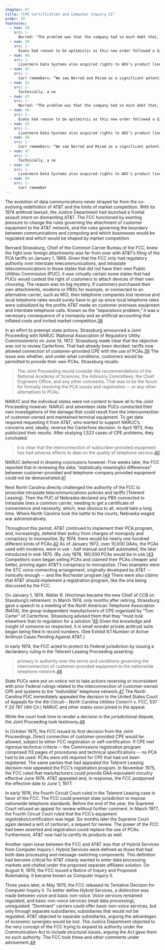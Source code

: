 ```yaml
---
chapter: 07
title: "CPE Certification and Computer Inquiry II"
order: 39
footnotes:
  - num: 38
    src: |-
      Norred: "The problem was that the company had so much debt that, as a result of the interest on the debt, it was causing the company to lose lots of money. If you could take the debt away, it was a very profitable business at that time, but with the debt, Rockwell just finally got tired of it. They saw that they didn't want to put more money in it. They didn't see it working its way out of it. They couldn't find anybody to buy it."
  - num: 39
    src: |- 
      Evans had reason to be optimistic as this new order followed a $2 million dollar procurement by BPO of ADS 660’s let in October 1971; one of the largest orders ever received by ADS.
  - num: 40
    src: |- 
      Livermore Data Systems also acquired rights to ADS’s product line (Datapro September 1973 pg. 70G-500-01b
  - num: 41
    src: |-  
      Carr remembers: “We saw Norred and Micom as a significant potential acquisition, but we could never quite get him over the threshold. I don't know how many times we romanced in the moonlight and we got to the door and then he kept the key. In fact, the last time, he had a list of people, he told us later, that he was calling to try to raise money, and there was a guy in southern California that was the name above ours on the list, and when he called him, he agreed to guarantee loans for a piece of the company, so he didn't call us, but if John hadn't answered the phone, I'm quite sure that time Codex would have acquired Micom because we were ready.”
  - num: 42
    src: |- 
      Technically, a ne
  - num: 43
    src: |-
      Norred: "The problem was that the company had so much debt that, as a result of the interest on the debt, it was causing the company to lose lots of money. If you could take the debt away, it was a very profitable business at that time, but with the debt, Rockwell just finally got tired of it. They saw that they didn't want to put more money in it. They didn't see it working its way out of it. They couldn't find anybody to buy it."
  - num: 44
    src: |- 
      Evans had reason to be optimistic as this new order followed a $2 million dollar procurement by BPO of ADS 660’s let in October 1971; one of the largest orders ever received by ADS.
  - num: 45
    src: |- 
      Livermore Data Systems also acquired rights to ADS’s product line (Datapro September 1973 pg. 70G-500-01b
  - num: 46
    src: |-  
      Carr remembers: “We saw Norred and Micom as a significant potential acquisition, but we could never quite get him over the threshold. I don't know how many times we romanced in the moonlight and we got to the door and then he kept the key. In fact, the last time, he had a list of people, he told us later, that he was calling to try to raise money, and there was a guy in southern California that was the name above ours on the list, and when he called him, he agreed to guarantee loans for a piece of the company, so he didn't call us, but if John hadn't answered the phone, I'm quite sure that time Codex would have acquired Micom because we were ready.”
  - num: 47
    src: |- 
      Technically, a ne
  - num: 48
    src: |- 
      Livermore Data Systems also acquired rights to ADS’s product line (Datapro September 1973 pg. 70G-500-01b
  - num: 49
    src: |-  
      Carr remember
---
```


The evolution of data communications never strayed far from the co-evolving redefinition of AT&T and the limits of market competition. With its 1974 antitrust lawsuit, the Justice Department had launched a frontal assault intent on dismantling AT&T. The FCC functioned by exerting pressure to change the rules governing the attachment of customer equipment to the AT&T network, and the rules governing the boundary between communications and computing and which businesses would be regulated and which would be shaped by market competition.

Bernard Strassburg, Chief of the Common Carrier Bureau of the FCC, knew the fight over foreign attachments was far from over with AT&T’s filing of the PCA tariffs on January 1, 1969. Given that the FCC only had regulatory authority over interstate telecommunications, and intrastate telecommunications in those states that did not have their own Public Utilities Commission (PUC), it was virtually certain some states that had PUCs would contest the right of customers to attach devices of their own choosing. The reason was no big mystery. If customers purchased their own attachments, modems or PBXs for example, or connected to an alternative carrier, such as MCI, then telephone companies lost revenue and local telephone rates would surely have to go up since local telephone rates were subsidized by the profits AT&T made on customer premises equipment and interstate telephone calls. Known as the “separations problem,” it was a necessary consequence of a monopoly and an artificial accounting that inflated costs and invited market competition.<a name="fnloc38" href="#fn38">38</a>

In an effort to preempt state actions, Strassburg announced a Joint Proceeding with NARUC (National Association of Regulatory Utility Commissioners) on June 14, 1972. Strassburg made clear that the objective was not to review Carterfone. That had already been decided: tariffs now allowed connection of customer-provided CPE with the use of PCAs.<a name="fnloc39" href="#fn39">39</a>  The issue was whether, and under what conditions, customers would be permitted to provide their own PCAs. Strassburg recalls:

>The Joint Proceeding would consider the recommendations of the National Academy of Sciences, the Advisory Committees, the Chief Engineers Office, and any other comments. That was to be the forum for formally resolving the PCA issues and registration -- or any other alternatives to PCAs.

NARUC and the individual states were not content to leave all to the Joint Proceeding however. NARUC and seventeen state PUCs conducted their own investigations of the damage that could result from the interconnection of customer-owned and maintained terminal equipment. To get data required requesting it from AT&T, who wanted to support NARUC’s concerns and, ideally, reverse the Carterfone decision. In April 1973, they publicized their results. After studying 1,523 cases of CPE problems, they concluded:

>it is clear that the interconnection of subscriber-provided equipment has had adverse effects to date on the quality of telephone service.<a name="fnloc40" href="#fn40">40</a>

NARUC deferred in drawing conclusions however. Five weeks later, the FCC reported that in reviewing the data: “statistically meaningful differences” between customer-provided and telephone-company provided equipment could not be demonstrated.<a name="fnloc41" href="#fn41">41</a>

Next North Carolina directly challenged the authority of the FCC to proscribe intrastate telecommunications policies and tariffs (Telerent Leasing). Then the PUC of Nebraska declared any PBX connected to intrastate lines a common carrier, needing to get a certificate of convenience and necessity, which, was obvious to all, would take a long time. Where North Carolina took the battle to the courts, Nebraska waged war administratively.

Throughout this period, AT&T continued to implement their PCA program, and, increasingly, defend their policy from charges of monopoly and conspiracy to monopolize. By 1974, there would be nearly one hundred different kinds of PCAs.<a name="fnloc42" href="#fn42">42</a>  As of January 1972, over 10,000  DAAs, the PCAs used with modems, were in use - half manual and half automated, the later introduced in mid-1970. (By July 1978, 160,000 PCAs would be in use.)<a name="fnloc43" href="#fn43">43</a>  Competitors soon began selling PCAs and claimed their PCAs cheaper and better, proving again AT&T’s conspiracy to monopolize. (Two examples were the STC voice connecting arrangement, originally developed by AT&T -- ironically enough -- and the Rochester program.)<a name="fnloc44" href="#fn44">44</a>  There were also claims that AT&T should implement a registration program, like the one being discussed by the FCC.

On January 1, 1974, Walter R. Hinchman became the new Chief of CCB on Stassburg’s retirement. In March 1974, only months after retiring, Strassburg gave a speech to a meeting of the North American Telephone Association (NATA), the group independent manufacturers of CPE organized by “Tom Carter” of Carterfone. Strassburg advised them that they “must look elsewhere than to regulation for a solution.”<a name="fnloc45" href="#fn45">45</a>  Given the knowledge and insight of someone so respected, it is small wonder private antitrust suits began being filed in record numbers. (See Exhibit 6.1 Number of Active Antitrust Cases Pending Against AT&T.)

In early 1974, the FCC acted to protect its Federal jurisdiction by issuing a declaratory ruling in the Telerent Leasing Proceeding asserting:

>primacy in authority over the terms and conditions governing the interconnection of customer-provided equipment to the nationwide telephone network.<a name="fnloc46" href="#fn46">46</a>

State PUCs were put on notice not to take actions reversing or inconsistent with prior Federal rulings related to the interconnection of customer-owned CPE and systems to the “indivisible” telephone network.<a name="fnloc47" href="#fn47">47</a>  The North Carolina PUC immediately appealed the decision to the United States Court of Appeals for the 4th Circuit-- North Carolina Utilities Comm’n v. FCC, 537 F.2d 787 (4th Cir.) NARUC and other states soon joined in the appeal.

While the court took time to render a decision in the jurisdictional dispute, the Joint Proceeding took testimony.<a name="fnloc48" href="#fn48">48</a>

In October 1975, the FCC issued its first decision from the Joint Proceedings. Direct connection of customer-provided CPE would be allowed, subject to either FCC registration or self-certification. If CPE met rigorous technical criteria -- the Commissions registration program comprised 112 pages of procedures and technical specifications -- no PCA had to be used. PCAs were still required for CPE that had not been registered. The same parties that had appealed the Telerent Leasing decision now appealed the FCC’s registration program. In November 1975, the FCC ruled that manufacturers could provide DAA-equivalent circuitry effective June 1976. AT&T appealed and, in response, the FCC postponed the effective date to June 1, 1977.

In early 1976, the Fourth Circuit Court ruled in the Telerent Leasing case in favor of the FCC. The FCC could preempt state jurisdiction to impose nationwide telephone standards. Before the end of the year, the Supreme Court refused an appeal for review without further comment. In March 1977, the Fourth Circuit Court ruled that the FCC’s equipment registration/certification was legal. Six months later the Supreme Court again denied a writ of certiorari, a request for review. The power of the FCC had been asserted and registration could replace the use of PCAs. Furthermore, AT&T now had to certify its products as well.

Another open issue between the FCC and AT&T was that of Hybrid Services from Computer Inquiry I. Hybrid Services were defined as those that had both data processing and message-switching components. This definition had become critical for AT&T clearly wanted to enter data processing markets and chafed under the proposed separate affiliates solution. On August 9, 1976, the FCC issued a Notice of Inquiry and Proposed Rulemaking. It became known as Computer Inquiry II.

Three years later, in May 1979, the FCC released its Tentative Decision for Computer Inquiry II. To better define Hybrid Services, a distinction was made between voice and basic non-voice. Voice services remained regulated, and basic non-voice services (read data processing), unregulated. “Dominant” carriers could offer basic non-voice services, but only through separate subsidiaries, subsidiaries that would not be regulated. AT&T objected to separate subsidiaries, arguing the advantages of economic synergies would be lost. The Justice Department objected to the very concept of the FCC trying to expand its authority under the Communication Act to include structural issues, arguing the Act gave them no such authority. The FCC took these and other comments under advisement.<a name="fnloc49" href="#fn49">49</a>
